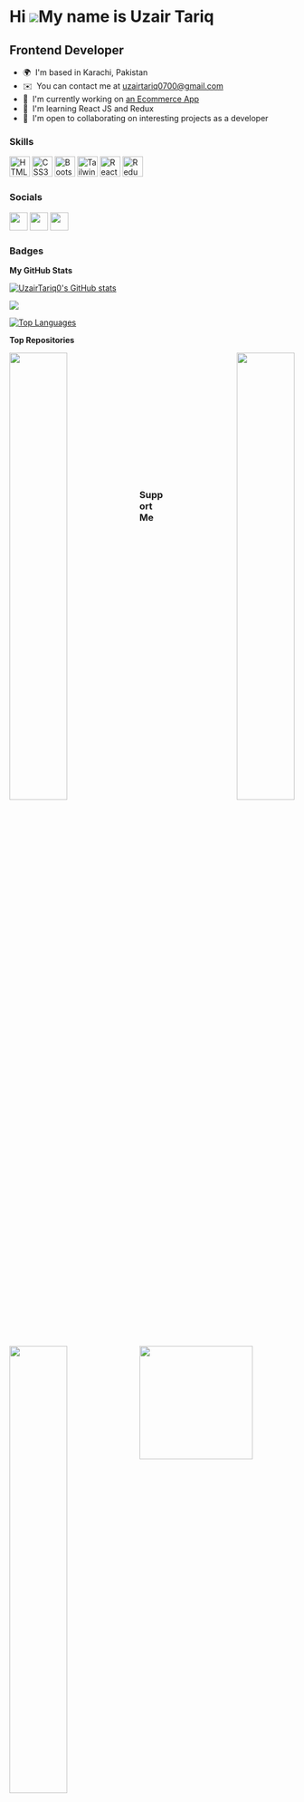 Hi ![](https://user-images.githubusercontent.com/18350557/176309783-0785949b-9127-417c-8b55-ab5a4333674e.gif)My name is Uzair Tariq
===================================================================================================================================

Frontend Developer
------------------

* 🌍  I'm based in Karachi, Pakistan
* ✉️  You can contact me at [uzairtariq0700@gmail.com](mailto:uzairtariq0700@gmail.com)
* 🚀  I'm currently working on [an Ecommerce App](http://e-commerce-appp.netlify.app)
* 🧠  I'm learning React JS and Redux
* 🤝  I'm open to collaborating on interesting projects as a developer

### Skills


<p align="left">
<a href="https://developer.mozilla.org/en-US/docs/Glossary/HTML5" target="_blank" rel="noreferrer"><img src="https://raw.githubusercontent.com/danielcranney/readme-generator/main/public/icons/skills/html5-colored.svg" width="36" height="36" alt="HTML5" /></a>
<a href="https://www.w3.org/TR/CSS/#css" target="_blank" rel="noreferrer"><img src="https://raw.githubusercontent.com/danielcranney/readme-generator/main/public/icons/skills/css3-colored.svg" width="36" height="36" alt="CSS3" /></a>
<a href="https://getbootstrap.com/" target="_blank" rel="noreferrer"><img src="https://raw.githubusercontent.com/danielcranney/readme-generator/main/public/icons/skills/bootstrap-colored.svg" width="36" height="36" alt="Bootstrap" /></a>
<a href="https://tailwindcss.com/" target="_blank" rel="noreferrer"><img src="https://raw.githubusercontent.com/danielcranney/readme-generator/main/public/icons/skills/tailwindcss-colored.svg" width="36" height="36" alt="TailwindCSS" /></a>
<a href="https://reactjs.org/" target="_blank" rel="noreferrer"><img src="https://raw.githubusercontent.com/danielcranney/readme-generator/main/public/icons/skills/react-colored.svg" width="36" height="36" alt="React" /></a>
<a href="https://redux.js.org/" target="_blank" rel="noreferrer"><img src="https://raw.githubusercontent.com/danielcranney/readme-generator/main/public/icons/skills/redux-colored.svg" width="36" height="36" alt="Redux" /></a>
</p>


### Socials

<p align="left"> <a href="https://www.github.com/UzairTariq0" target="_blank" rel="noreferrer"><img src="https://raw.githubusercontent.com/danielcranney/readme-generator/main/public/icons/socials/github.svg" width="32" height="32" /></a> <a href="http://www.instagram.com/i_uzairtariq0" target="_blank" rel="noreferrer"><img src="https://raw.githubusercontent.com/danielcranney/readme-generator/main/public/icons/socials/instagram.svg" width="32" height="32" /></a> <a href="https://www.twitter.com/i_uzairtariq" target="_blank" rel="noreferrer"><img src="https://raw.githubusercontent.com/danielcranney/readme-generator/main/public/icons/socials/twitter.svg" width="32" height="32" /></a></p>

### Badges

<b>My GitHub Stats</b>

<a href="http://www.github.com/UzairTariq0"><img src="https://github-readme-stats.vercel.app/api?username=UzairTariq0&show_icons=true&hide=prs,&title_color=0891b2&text_color=ffffff&icon_color=0891b2&bg_color=1c1917&hide_border=true&show_icons=true" alt="UzairTariq0's GitHub stats" /></a>

<a href="http://www.github.com/UzairTariq0"><img src="https://github-readme-streak-stats.herokuapp.com/?user=UzairTariq0&stroke=ffffff&background=1c1917&ring=0891b2&fire=0891b2&currStreakNum=ffffff&currStreakLabel=0891b2&sideNums=ffffff&sideLabels=ffffff&dates=ffffff&hide_border=true" /></a>

<a href="https://github.com/UzairTariq0" align="left"><img src="https://github-readme-stats.vercel.app/api/top-langs/?username=UzairTariq0&langs_count=10&title_color=0891b2&text_color=ffffff&icon_color=0891b2&bg_color=1c1917&hide_border=true&locale=en&custom_title=Top%20%Languages" alt="Top Languages" /></a>

<b>Top Repositories</b>

<div width="100%" align="center"><a href="https://github.com/UzairTariq0/Netflix-Landing-Page" align="left"><img align="left" width="45%" src="https://github-readme-stats.vercel.app/api/pin/?username=UzairTariq0&repo=Netflix-Landing-Page&title_color=0891b2&text_color=ffffff&icon_color=0891b2&bg_color=1c1917&hide_border=true&locale=en" /></a><a href="https://github.com/UzairTariq0/real-estate-app" align="right"><img align="right" width="45%" src="https://github-readme-stats.vercel.app/api/pin/?username=UzairTariq0&repo=real-estate-app&title_color=0891b2&text_color=ffffff&icon_color=0891b2&bg_color=1c1917&hide_border=true&locale=en" /></a></div><br /><br /><br /><br /><br /><br /><br />

<br /><br /><br /><br /><br />

<div width="100%" align="center"><a href="https://github.com/UzairTariq0/ecommerce-webapp" align="left"><img align="left" width="45%" src="https://github-readme-stats.vercel.app/api/pin/?username=UzairTariq0&repo=ecommerce-webapp&title_color=0891b2&text_color=ffffff&icon_color=0891b2&bg_color=1c1917&hide_border=true&locale=en" /></a></div>

### Support Me

<a href="https://www.buymeacoffee.com/uzairtariq07"><img src="https://cdn.buymeacoffee.com/buttons/v2/default-yellow.png" width="200" /></a>
